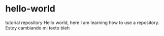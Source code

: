 # hello-world
tutorial repository
Hello world, here I am learning how to use a repository. 
Estoy cambiando mi texto bleh
